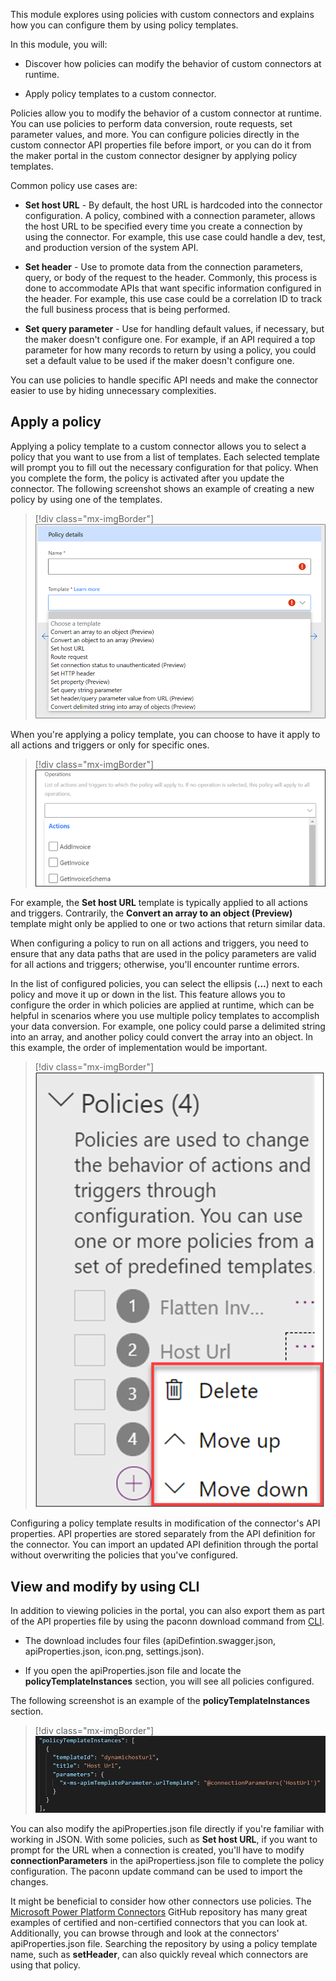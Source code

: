 This module explores using policies with custom connectors and explains how you can configure them by using policy templates.

In this module, you will:

-   Discover how policies can modify the behavior of custom connectors at runtime.

-   Apply policy templates to a custom connector.

Policies allow you to modify the behavior of a custom connector at runtime. You can use policies to perform data conversion, route requests, set parameter values, and more. You can configure policies directly in the custom connector API properties file before import, or you can do it from the maker portal in the custom connector designer by applying policy templates. 

Common policy use cases are:

-   **Set host URL** - By default, the host URL is hardcoded into the connector configuration. A policy, combined with a connection parameter, allows the host URL to be specified every time you create a connection by using the connector. For example, this use case could handle a dev, test, and production version of the system API.

-   **Set header** - Use to promote data from the connection parameters, query, or body of the request to the header. Commonly, this process is done to accommodate APIs that want specific information configured in the header. For example, this use case could be a correlation ID to track the full business process that is being performed.

-   **Set query parameter** - Use for handling default values, if necessary, but the maker doesn't configure one. For example, if an API required a top parameter for how many records to return by using a policy, you could set a default value to be used if the maker doesn't configure one.

You can use policies to handle specific API needs and make the connector easier to use by hiding unnecessary complexities.

## Apply a policy

Applying a policy template to a custom connector allows you to select a policy that you want to use from a list of templates. Each selected template will prompt you to fill out the necessary configuration for that policy. When you complete the form, the policy is activated after you update the connector. The following screenshot shows an example of creating a new policy by using one of the templates.

> [!div class="mx-imgBorder"]
> [![Screenshot of policy details with Template drop-down values.](../media/policy-details.png)](../media/policy-details.png#lightbox)

When you're applying a policy template, you can choose to have it apply to all actions and triggers or only for specific ones.

> [!div class="mx-imgBorder"]
> [![Screenshot of the list of actions and triggers for an operation.](../media/policy-template-actions.png)](../media/policy-template-actions.png#lightbox)

For example, the **Set host URL** template is typically applied to all actions and triggers. Contrarily, the **Convert an array to an object (Preview)** template might only be applied to one or two actions that return similar data.

When configuring a policy to run on all actions and triggers, you need to ensure that any data paths that are used in the policy parameters are valid for all actions and triggers; otherwise, you'll encounter runtime errors.

In the list of configured policies, you can select the ellipsis (**...**) next to each policy and move it up or down in the list. This feature allows you to configure the order in which policies are applied at runtime, which can be helpful in scenarios where you use multiple policy templates to accomplish your data conversion. For example, one policy could parse a delimited string into an array, and another policy could convert the array into an object. In this example, the order of implementation would be important.

> [!div class="mx-imgBorder"]
> [![Screenshot showing polices and Move up/Move down options.](../media/policy-delete-move.png)](../media/policy-delete-move.png#lightbox)

Configuring a policy template results in modification of the connector's API properties. API properties are stored separately from the API definition for the connector. You can import an updated API definition through the portal without overwriting the policies that you've configured.

## View and modify by using CLI

In addition to viewing policies in the portal, you can also export them as part of the API properties file by using the paconn download command from [CLI](/connectors/custom-connectors/paconn-cli/?azure-portal=true).

-   The download includes four files (apiDefintion.swagger.json, apiProperties.json, icon.png, settings.json).

-   If you open the apiProperties.json file and locate the **policyTemplateInstances** section, you will see all policies configured.

The following screenshot is an example of the **policyTemplateInstances** section.

> [!div class="mx-imgBorder"]
> [![Example of the policyTemplateInstances section with policies configured.](../media/section-example.png)](../media/section-example.png#lightbox)

You can also modify the apiProperties.json file directly if you're familiar with working in JSON. With some policies, such as **Set host URL**, if you want to prompt for the URL when a connection is created, you'll have to modify **connectionParameters** in the apiPropertiess.json file to complete the policy configuration. The paconn update command can be used to import the changes.

It might be beneficial to consider how other connectors use policies. The [Microsoft Power Platform Connectors](https://github.com/Microsoft/PowerPlatformConnectors/?azure-portal=true) GitHub repository has many great examples of certified and non-certified connectors that you can look at. Additionally, you can browse through and look at the connectors' apiProperties.json file. Searching the repository by using a policy template name, such as **setHeader**, can also quickly reveal which connectors are using that policy.
